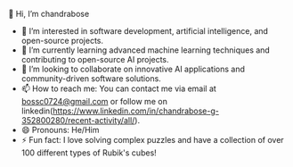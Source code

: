  👋 Hi, I’m chandrabose
- 👀 I’m interested in software development, artificial intelligence, and open-source projects.
- 🌱 I’m currently learning advanced machine learning techniques and contributing to open-source AI projects.
- 💞️ I’m looking to collaborate on innovative AI applications and community-driven software solutions.
- 📫 How to reach me: You can contact me via email at bossc0724@gmail.com or follow me on linkedin(https://www.linkedin.com/in/chandrabose-g-352800280/recent-activity/all/).
- 😄 Pronouns: He/Him
- ⚡ Fun fact: I love solving complex puzzles and have a collection of over 100 different types of Rubik's cubes!

